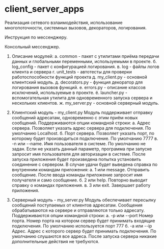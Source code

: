 # client_server_apps
Реализация сетевого взлаимодействия, использование многопоточности, системных вызовов, декораторов, логирования.

Инструкция по мессенджеру.

Консольный мессенджер.

1. Описание модулей:
    а. common - пакет с утилитами приёма передачи данных и глобальными переменными, используемыми в проекте.
    б. log_config - пакет с конфигурацией логирования.
    в. log - файлы логов клиента и сервера
    г. unit_tests - автотесты для проверки работоспособности функций проекта
    д. my_client.py - основной клиентский модуль.
    д. decorators.py - функция декоратор для логирования вызовов функций.
    е. errors.py - описание классов исключений, используемые в проекте.
    ё. launcher.py - вспомогательная утилита для одновременного запуска сервера и нескольких клиентов.
    ж. my_server.py - основной серверный модуль.

2. Клиентский модуль - my_client.py
    Модуль поддерживает отправку сообщений адресатам, одновременно с этим приём новых сообщений.
    Поддерживаются опции командной строки:
        а. Адрес сервера. Позволяет указать адрес сервера для подключения. По умолчанию Localhost.
        б. Порт сервера. Позволяет указать порт, по которому будет производиться подключение. По умолчанию 7777
        в. -n или --name. Имя пользователя в системе. По умолчанию не задан. Если не указать данный параметр, программа
            при запуске запросит имя пользователя для авторизации в системе.
    После запуска приложения будет произведена попытка установить соединение с сервером.
    В случае удачи будет выведена справка по внутренним командам приложения:
        а. 1 или message. Отправить сообщение. После ввода команды приложение запросит имя получателя и само сообщение.
        б. 2 или help. Повторно выводит справку о командах приложения.
        в. 3 или exit. Завершает работу приложения.

3. Серверный модуль - my_server.py
    Модуль обеспечивает пересылку сообщений поступаемых от клиентов адресатам. Сообщения обрабатываются на сервере
    и отправляются только адресату.
    Поддерживаются опции командной строки:
        a. -p или --port Номер порта. Номер порта на котором сервер будет принимать входящие подключения.
        По умолчанию используется порт 777
        б. -a или --ip Адрес. Адрес с которого сервер будет принимать подключения. По умолчанию слушаются все адреса.
    После запуска сервера никакие дополнительные действия не требуются.
